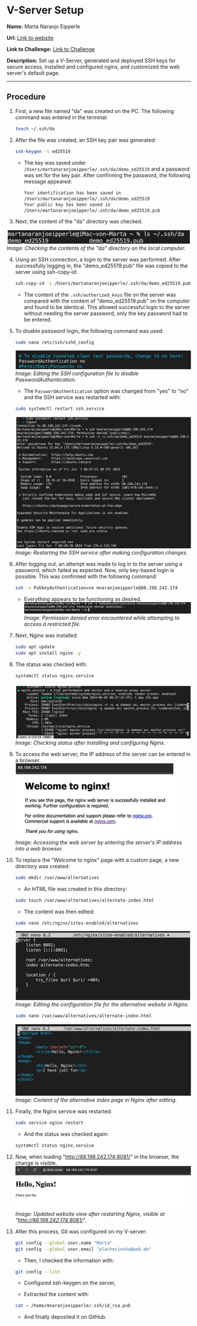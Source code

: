 # V-Server Setup

**Name:** Marta Naranjo Eipperle

**Url:** [Link to website](http://88.198.242.174:8081/)

**Link to Challenge:** [Link to Challenge](VServer_Checklist.pdf)

**Description:** Set up a V-Server, generated and deployed SSH keys for secure access, installed and configured nginx, and customized the web server's default page.

---

## Procedure

1. First, a new file named "da" was created on the PC. The following command was entered in the terminal:
    ```bash
    touch ~/.ssh/da
    ```

2. After the file was created, an SSH key pair was generated:
    ```bash
    ssh-keygen -t ed25519
    ```

    - The key was saved under `/Users/martanaranjoeipperle/.ssh/da/demo_ed25519` and a password was set for the key pair. After confirming the password, the following message appeared:
    
        ```
        Your identification has been saved in /Users/martanaranjoeipperle/.ssh/da/demo_ed25519
        Your public key has been saved in /Users/martanaranjoeipperle/.ssh/da/demo_ed25519.pub
        ```

3. Next, the content of the "da" directory was checked.

![Screenshot directory was checked](img/01.jpeg)
*Image: Checking the contents of the "da" directory on the local computer.*

4. Using an SSH connection, a login to the server was performed. After successfully logging in, the "demo_ed25519.pub" file was copied to the server using ssh-copy-id:
    ```bash
    ssh-copy-id -i /Users/martanaranjoeipperle/.ssh/da/demo_ed25519.pub mnaranjoeipperle@88.198.242.174
    ```

    - The content of the `.ssh/authorized_keys` file on the server was compared with the content of "demo_ed25519.pub" on the computer and found to be identical. This allowed successful login to the server without needing the server password, only the key password had to be entered.

5. To disable password login, the following command was used:
    ```bash
    sudo nano /etc/ssh/sshd_config
    ```
    ![Screenshot ssh configuration](img/02.jpeg)
    *Image: Editing the SSH configuration file to disable PasswordAuthentication.*

    - The `PasswordAuthentication` option was changed from "yes" to "no" and the SSH service was restarted with:
    ```bash
    sudo systemctl restart ssh.service
    ```

    ![Screenshot service restart](img/03.jpeg)
    *Image: Restarting the SSH service after making configuration changes.*

6. After logging out, an attempt was made to log in to the server using a password, which failed as expected. Now, only key-based login is possible. This was confirmed with the following command:
    ```bash
    ssh -o PubkeyAuthentication=no mnaranjoeipperle@88.198.242.174
    ```
    - Everything appears to be functioning as desired.
    ![Screenshot Permission denied](img/publickey.jpeg)
    *Image: Permission denied error encountered while attempting to access a restricted file.*

7. Next, Nginx was installed:
    ```bash
    sudo apt update
    sudo apt install nginx -y
    ```

8. The status was checked with:
    ```bash
    systemctl status nginx.service
    ```
    ![Screenshot status check](img/04.jpeg)
    *Image: Checking status after installing and configuring Nginx.*

9. To access the web server, the IP address of the server can be entered in a browser.
    ![Screenshot web server view](img/05.jpeg)
    *Image: Accessing the web server by entering the server's IP address into a web browser.*

10. To replace the "Welcome to nginx" page with a custom page, a new directory was created:
    ```bash
    sudo mkdir /var/www/alternatives
    ```
    - An HTML file was created in this directory:
    ```bash
    sudo touch /var/www/alternatives/alternate-index.html
    ```
    - The content was then edited:
    ```bash
    sudo nano /etc/nginx/sites-enabled/alternatives
    ```
    ![Screenshot edit content](img/06.jpeg)
    *Image: Editing the configuration file for the alternative website in Nginx.*
    ```bash
    sudo nano /var/www/alternatives/alternate-index.html
    ```
    ![Screenshot alternative content](img/07.jpeg)
    *Image: Content of the alternative index page in Nginx after editing.*

11. Finally, the Nginx service was restarted:
    ```bash
    sudo service nginx restart
    ```
    - And the status was checked again:
    ```bash
    systemctl status nginx.service
    ```

12. Now, when loading "http://88.198.242.174:8081/" in the browser, the change is visible.
    ![Screenshot new web view](img/08.jpeg)
    *Image: Updated website view after restarting Nginx, visible at "http://88.198.242.174:8081/".*

13. After this process, Git was configured on my V-server:
    ```bash
    git config --global user.name "Marta"
    git config --global user.email "plachecinska@web.de"
    ```

    - Then, I checked the information with:
    ```bash
    git config --list
    ```
    
    - Configured ssh-keygen on the server,
    
    - Extracted the content with:
    ```bash
    cat ~ /home/mnaranjoeipperle/.ssh/id_rsa.pub
    ```
    
    - And finally deposited it on GitHub.
